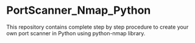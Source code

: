 # PortScanner_Nmap_Python
This repository contains complete step by step procedure to create your own port scanner in Python using python-nmap library.
